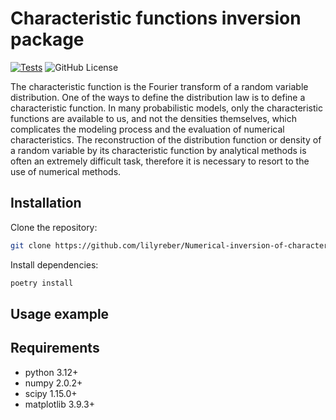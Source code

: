 # Characteristic functions inversion package
[![Tests](https://github.com/lilyreber/Numerical-inversion-of-characteristic-functions/actions/workflows/python-package.yml/badge.svg)](https://github.com/lilyreber/Numerical-inversion-of-characteristic-functions/actions/workflows/python-package.yml)
![GitHub License](https://img.shields.io/github/license/lilyreber/Numerical-inversion-of-characteristic-functions)


The characteristic function is the Fourier transform of a random variable distribution. One of the ways to define the distribution law is to define a characteristic function. In many probabilistic models, only the characteristic functions are available to us, and not the densities themselves, which complicates the modeling process and the evaluation of numerical characteristics. The reconstruction of the distribution function or density of a random variable by its characteristic function by analytical methods is often an extremely difficult task, therefore it is necessary to resort to the use of numerical methods.



## Installation

Clone the repository:

```bash
git clone https://github.com/lilyreber/Numerical-inversion-of-characteristic-functions.git
```

Install dependencies:

```bash
poetry install
```

## Usage example
 

## Requirements

- python 3.12+
- numpy 2.0.2+
- scipy 1.15.0+
- matplotlib 3.9.3+
